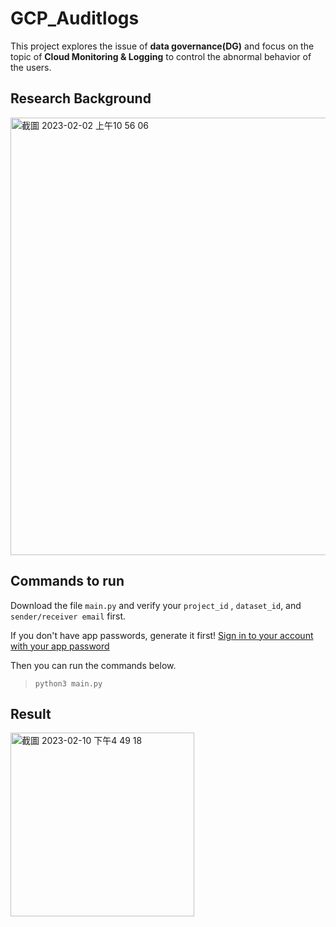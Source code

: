 # GCP_Auditlogs

This project explores the issue of **data governance(DG)** and focus on the topic of **Cloud Monitoring & Logging** to control the abnormal behavior of the users.


## Research Background

<img width="700" alt="截圖 2023-02-02 上午10 56 06" src="https://user-images.githubusercontent.com/92499570/216220121-d3cec028-e94e-4780-b30e-e49c4938f20e.png">

## Commands to run

Download the file `main.py` and verify your `project_id` , `dataset_id`, and `sender/receiver email` first.

If you don't have app passwords, generate it first! [Sign in to your account with your app password ](https://support-google-com.translate.goog/accounts/answer/185833?hl=zh-Hant&_x_tr_sl=zh-TW&_x_tr_tl=en&_x_tr_hl=en&_x_tr_pto=sc )

Then you can run the commands below.  

>`python3 main.py`  


## Result
<img width="294" alt="截圖 2023-02-10 下午4 49 18" src="https://user-images.githubusercontent.com/92499570/218046082-a2b12b2a-f40f-4df7-bd02-6541b60d8cf0.png">
